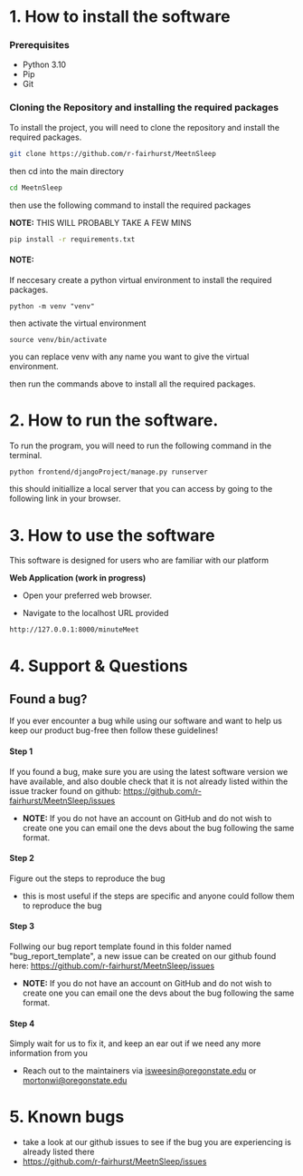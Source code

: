 # 1. How to install the software

### Prerequisites
- Python 3.10
- Pip
- Git

### Cloning the Repository and installing the required packages
To install the project, you will need to clone the repository and install the required packages. 

```bash
git clone https://github.com/r-fairhurst/MeetnSleep
```

then cd into the main directory

```bash
cd MeetnSleep
```

then use the following command to install the required packages

**NOTE:** THIS WILL PROBABLY TAKE A FEW MINS
```bash
pip install -r requirements.txt
```

#### NOTE:
If neccesary create a python virtual environment to install the required packages.

```
python -m venv "venv"
```

then activate the virtual environment

```
source venv/bin/activate
```

you can replace venv with any name you want to give the virtual environment.

then run the commands above to install all the required packages.

# 2. How to run the software.
To run the program, you will need to run the following command in the terminal.

```bash
python frontend/djangoProject/manage.py runserver
```

this should initiallize a local server that you can access by going to the following link in your browser.

# 3. How to use the software

This software is designed for users who are familiar with our platform

**Web Application (work in progress)**

- Open your preferred web browser.

- Navigate to the localhost URL provided

```
http://127.0.0.1:8000/minuteMeet
```

# 4. Support & Questions

## Found a bug?
If you ever encounter a bug while using our software and want to help us keep our product bug-free then follow these guidelines!

#### Step 1
If you found a bug, make sure you are using the latest software version we have available, and also double check that it is not already listed within the issue tracker found on github: https://github.com/r-fairhurst/MeetnSleep/issues 
- **NOTE:** If you do not have an account on GitHub and do not wish to create one you can email one the devs about the bug following the same format.

#### Step 2
Figure out the steps to reproduce the bug
- this is most useful if the steps are specific and anyone could follow them to reproduce the bug

#### Step 3
Follwing our bug report template found in this folder named "bug_report_template", a new issue can be created on our github found here: https://github.com/r-fairhurst/MeetnSleep/issues 
- **NOTE:** If you do not have an account on GitHub and do not wish to create one you can email one the devs about the bug following the same format. 

#### Step 4
Simply wait for us to fix it, and keep an ear out if we need any more information from you

- Reach out to the maintainers via isweesin@oregonstate.edu or mortonwi@oregonstate.edu

# 5. Known bugs

- take a look at our github issues to see if the bug you are experiencing is already listed there
- https://github.com/r-fairhurst/MeetnSleep/issues 
